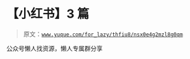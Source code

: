# 【小红书】3 篇

> 原文：[`www.yuque.com/for_lazy/thfiu8/nsx0e4g2mzl8g0qm`](https://www.yuque.com/for_lazy/thfiu8/nsx0e4g2mzl8g0qm)

公众号懒人找资源，懒人专属群分享